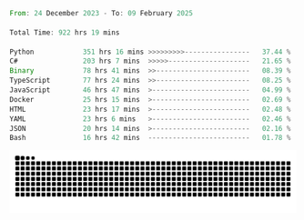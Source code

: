 <!--START_SECTION:waka-->

```rust
From: 24 December 2023 - To: 09 February 2025

Total Time: 922 hrs 19 mins

Python            351 hrs 16 mins >>>>>>>>>----------------   37.44 %
C#                203 hrs 7 mins  >>>>>--------------------   21.65 %
Binary            78 hrs 41 mins  >>-----------------------   08.39 %
TypeScript        77 hrs 24 mins  >>-----------------------   08.25 %
JavaScript        46 hrs 47 mins  >------------------------   04.99 %
Docker            25 hrs 15 mins  >------------------------   02.69 %
HTML              23 hrs 17 mins  >------------------------   02.48 %
YAML              23 hrs 6 mins   >------------------------   02.46 %
JSON              20 hrs 14 mins  >------------------------   02.16 %
Bash              16 hrs 42 mins  -------------------------   01.78 %
```

<!--END_SECTION:waka-->


<picture>
  <source media="(prefers-color-scheme: dark)" srcset="https://raw.githubusercontent.com/jeerawut97/jeerawut97/output/github-contribution-grid-snake.svg">
  <img alt="github contribution grid snake animation" src="https://raw.githubusercontent.com/jeerawut97/jeerawut97/output/github-contribution-grid-snake.svg">
</picture>
